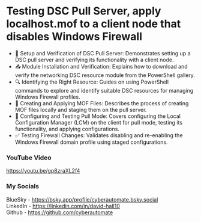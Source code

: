 # Testing DSC Pull Server, apply localhost.mof to a client node that disables Windows Firewall

- 🔧 Setup and Verification of DSC Pull Server: Demonstrates setting up a DSC pull server and verifying its functionality with a client node.
- 📥 Module Installation and Verification: Explains how to download and verify the networking DSC resource module from the PowerShell gallery.
- 🔍 Identifying the Right Resource: Guides on using PowerShell commands to explore and identify suitable DSC resources for managing Windows Firewall profiles.
- 📄 Creating and Applying MOF Files: Describes the process of creating MOF files locally and staging them on the pull server.
- 📡 Configuring and Testing Pull Mode: Covers configuring the Local Configuration Manager (LCM) on the client for pull mode, testing its functionality, and applying configurations.
- ✅ Testing Firewall Changes: Validates disabling and re-enabling the Windows Firewall domain profile using staged configurations.

### YouTube Video ###
https://youtu.be/gp8zraXL2f4

### My Socials ###
BlueSky - https://bsky.app/profile/cyberautomate.bsky.social<br/>
LinkedIn - https://linkedin.com/in/david-hall10 <br/>
Github - https://github.com/cyberautomate
